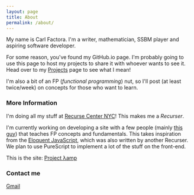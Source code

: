 ```yaml
---
layout: page
title: About
permalink: /about/
---
```


My name is Carl Factora. I'm a writer, mathematician, SSBM player and aspiring software developer.

For some reason, you've found my GitHub.io page. I'm probably going to use this page to host my projects to share it with whoever wants to see it. Head over to my [Projects](https://ivanthetricourne.github.io/projects/) page to see what I mean!

I'm also a bit of an FP (*functional programming*) nut, so I'll post (at least twice/week) on concepts for those who want to learn. 


### More Information
I'm doing all my stuff at [Recurse Center NYC](https://www.recurse.com/)! This makes me a *Recurser*.

I'm currently working on developing a site with a few people (mainly [this guy](https://twitter.com/lazywithclass)) that teaches FP concepts and fundamentals. This takes inspiration from the [Eloquent JavaScript](http://eloquentjavascript.net/), which was also written by another Recurser. We plan to use PureScript to implement a lot of the stuff on the front-end.

This is the site: [Project λamp](www.project-lamp.org)

### Contact me

[Gmail](mailto:cfactora93@gmail.com)
